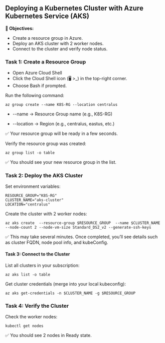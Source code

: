 
## Deploying a Kubernetes Cluster with Azure Kubernetes Service (AKS)

**🎯 Objectives:**
* Create a resource group in Azure.
* Deploy an AKS cluster with 2 worker nodes.
* Connect to the cluster and verify node status.


### Task 1: Create a Resource Group
* Open Azure Cloud Shell
* Click the Cloud Shell icon (🖥️ >_) in the top-right corner.
* Choose Bash if prompted.

Run the following command:
```
az group create --name K8S-RG --location centralus
```

* --name → Resource Group name (e.g., K8S-RG)

* --location → Region (e.g., centralus, eastus, etc.)

✅ Your resource group will be ready in a few seconds.

Verify the resource group was created:
```
az group list -o table
```
✅ You should see your new resource group in the list.


### Task 2: Deploy the AKS Cluster

Set environment variables:
```
RESOURCE_GROUP="K8S-RG"
CLUSTER_NAME="aks-cluster"
LOCATION="centralus"
```
Create the cluster with 2 worker nodes:
```
az aks create  --resource-group $RESOURCE_GROUP  --name $CLUSTER_NAME --node-count 2 --node-vm-size Standard_DS2_v2 --generate-ssh-keys
```
✅ This may take several minutes. Once completed, you’ll see details such as cluster FQDN, node pool info, and kubeConfig.

#### Task 3: Connect to the Cluster

List all clusters in your subscription:
```
az aks list -o table
```

Get cluster credentials (merge into your local kubeconfig):
```
az aks get-credentials -n $CLUSTER_NAME -g $RESOURCE_GROUP
```
### Task 4: Verify the Cluster

Check the worker nodes:
```
kubectl get nodes
```
✅ You should see 2 nodes in Ready state.
